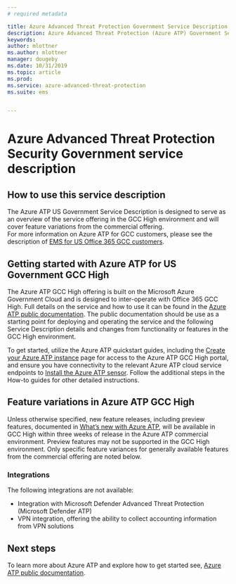 ```yaml
---
# required metadata

title: Azure Advanced Threat Protection Government Service Description 
description: Azure Advanced Threat Protection (Azure ATP) Government Service Description is designed to serve as an overview of our offering
keywords:
author: mlottner
ms.author: mlottner
manager: dougeby
ms.date: 10/31/2019
ms.topic: article
ms.prod:
ms.service: azure-advanced-threat-protection
ms.suite: ems


---
```

# Azure Advanced Threat Protection Security Government service description

## How to use this service description 
The Azure ATP US Government Service Description is designed to serve as an overview of the service offering in the GCC High environment and will cover feature variations from the commercial offering.  
For more information on Azure ATP for GCC customers, please see the description of [EMS for US Office 365 GCC customers](https://docs.microsoft.com/enterprise-mobility-security/solutions/ems-govt-service-description#ems-for-us-office-365-gcc-customers).   

## Getting started with Azure ATP for US Government GCC High 
The Azure ATP GCC High offering is built on the Microsoft Azure Government Cloud and is designed to inter-operate with Office 365 GCC High. Full details on the service and how to use it can be found in the [Azure ATP public documentation](https://docs.microsoft.com/azure-advanced-threat-protection/). The public documentation should be use as a starting point for deploying and operating the service and the following Service Description details and changes from functionality or features in the GCC High environment.

To get started, utilize the Azure ATP quickstart guides, including the [Create your Azure ATP instance](https://docs.microsoft.com/azure-advanced-threat-protection/install-atp-step1) page for access to the Azure ATP GCC High portal, and ensure you have connectivity to the relevant Azure ATP cloud service endpoints to [Install the Azure ATP sensor](https://docs.microsoft.com/azure-advanced-threat-protection/install-atp-step4). Follow the additional steps in the How-to guides for other detailed instructions.  

## Feature variations in Azure ATP GCC High 
Unless otherwise specified, new feature releases, including preview features, documented in [What’s new with Azure ATP](https://docs.microsoft.com/azure-advanced-threat-protection/atp-whats-new), will be available in GCC High within three weeks of release in the Azure ATP commercial environment. Preview features may not be supported in the GCC High environment. Only specific feature variances for generally available features from the commercial offering are noted below. 

### Integrations  
The following integrations are not available: 
- Integration with Microsoft Defender Advanced Threat Protection (Microsoft Defender ATP)  
- VPN integration, offering the ability to collect accounting information from VPN solutions

## Next steps
To learn more about Azure ATP and explore how to get started see, [Azure ATP public documentation](https://docs.microsoft.com/azure-advanced-threat-protection/).
